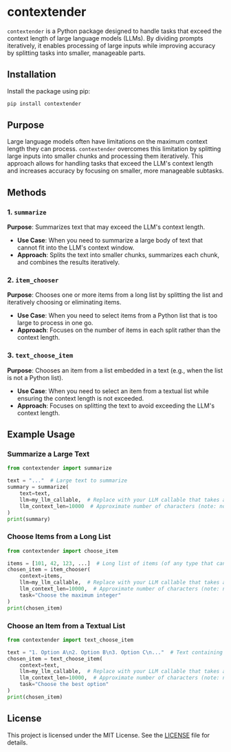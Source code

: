 # contextender

`contextender` is a Python package designed to handle tasks that exceed the context length of large language models (LLMs). By dividing prompts iteratively, it enables processing of large inputs while improving accuracy by splitting tasks into smaller, manageable parts.

## Installation

Install the package using pip:

```bash
pip install contextender
```

## Purpose

Large language models often have limitations on the maximum context length they can process. `contextender` overcomes this limitation by splitting large inputs into smaller chunks and processing them iteratively. This approach allows for handling tasks that exceed the LLM's context length and increases accuracy by focusing on smaller, more manageable subtasks.

## Methods

### 1. `summarize`
**Purpose**: Summarizes text that may exceed the LLM's context length.

- **Use Case**: When you need to summarize a large body of text that cannot fit into the LLM's context window.
- **Approach**: Splits the text into smaller chunks, summarizes each chunk, and combines the results iteratively.

### 2. `item_chooser`
**Purpose**: Chooses one or more items from a long list by splitting the list and iteratively choosing or eliminating items.

- **Use Case**: When you need to select items from a Python list that is too large to process in one go.
- **Approach**: Focuses on the number of items in each split rather than the context length.

### 3. `text_choose_item`
**Purpose**: Chooses an item from a list embedded in a text (e.g., when the list is not a Python list).

- **Use Case**: When you need to select an item from a textual list while ensuring the context length is not exceeded.
- **Approach**: Focuses on splitting the text to avoid exceeding the LLM's context length.

## Example Usage

### Summarize a Large Text
```python
from contextender import summarize

text = "..."  # Large text to summarize
summary = summarize(
    text=text,
    llm=my_llm_callable,  # Replace with your LLM callable that takes a prompt (str) and outputs the answer (str)
    llm_context_len=10000  # Approximate number of characters (note: not tokens!) your LLM can handle
)
print(summary)
```

### Choose Items from a Long List
```python
from contextender import choose_item

items = [101, 42, 123, ...]  # Long list of items (of any type that can be converted to a string)
chosen_item = item_chooser(
    context=items,
    llm=my_llm_callable,  # Replace with your LLM callable that takes a prompt (str) and outputs the answer (str)
    llm_context_len=10000,  # Approximate number of characters (note: not tokens!) your LLM can handle
    task="Choose the maximum integer"
)
print(chosen_item)
```

### Choose an Item from a Textual List
```python
from contextender import text_choose_item

text = "1. Option A\n2. Option B\n3. Option C\n..."  # Text containing a list
chosen_item = text_choose_item(
    context=text,
    llm=my_llm_callable,  # Replace with your LLM callable that takes a prompt (str) and outputs the answer (str)
    llm_context_len=10000,  # Approximate number of characters (note: not tokens!) your LLM can handle
    task="Choose the best option"
)
print(chosen_item)
```

## License

This project is licensed under the MIT License. See the [LICENSE](https://github.com/SL2000s/contextender/blob/main/LICENSE) file for details.
